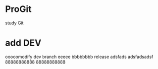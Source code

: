 # ProGit
study Git

# add DEV
ooooomodify dev branch
eeeee
bbbbbbbb
release
adsfads
adsfadsadsf
88888888888
88888888888
